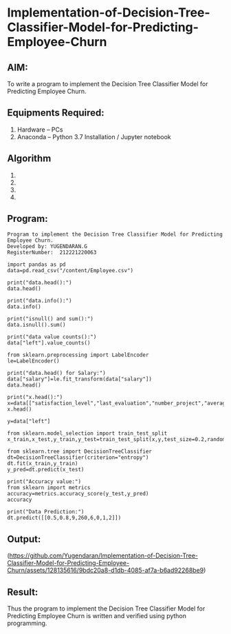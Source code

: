 # Implementation-of-Decision-Tree-Classifier-Model-for-Predicting-Employee-Churn

## AIM:
To write a program to implement the Decision Tree Classifier Model for Predicting Employee Churn.

## Equipments Required:
1. Hardware – PCs
2. Anaconda – Python 3.7 Installation / Jupyter notebook

## Algorithm
1. 
2. 
3. 
4. 

## Program:
```
Program to implement the Decision Tree Classifier Model for Predicting Employee Churn.
Developed by: YUGENDARAN.G
RegisterNumber:  212221220063

import pandas as pd
data=pd.read_csv("/content/Employee.csv")

print("data.head():")
data.head()

print("data.info():")
data.info()

print("isnull() and sum():")
data.isnull().sum()

print("data value counts():")
data["left"].value_counts()

from sklearn.preprocessing import LabelEncoder
le=LabelEncoder()

print("data.head() for Salary:")
data["salary"]=le.fit_transform(data["salary"])
data.head()

print("x.head():")
x=data[["satisfaction_level","last_evaluation","number_project","average_montly_hours","time_spend_company","Work_accident","promotion_last_5years","salary"]]
x.head()

y=data["left"]

from sklearn.model_selection import train_test_split
x_train,x_test,y_train,y_test=train_test_split(x,y,test_size=0.2,random_state=100)

from sklearn.tree import DecisionTreeClassifier
dt=DecisionTreeClassifier(criterion="entropy")
dt.fit(x_train,y_train)
y_pred=dt.predict(x_test)

print("Accuracy value:")
from sklearn import metrics
accuracy=metrics.accuracy_score(y_test,y_pred)
accuracy

print("Data Prediction:")
dt.predict([[0.5,0.8,9,260,6,0,1,2]])

```

## Output:
(https://github.com/Yugendaran/Implementation-of-Decision-Tree-Classifier-Model-for-Predicting-Employee-Churn/assets/128135616/9bdc20a8-d1db-4085-af7a-b6ad92268be9)




## Result:
Thus the program to implement the  Decision Tree Classifier Model for Predicting Employee Churn is written and verified using python programming.
